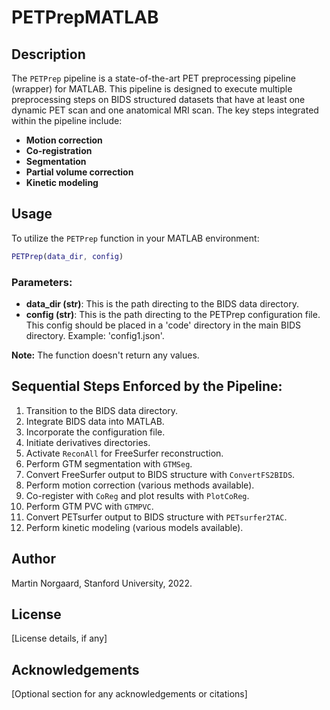 # PETPrepMATLAB

## Description

The `PETPrep` pipeline is a state-of-the-art PET preprocessing pipeline (wrapper) for MATLAB. This pipeline is designed to execute multiple preprocessing steps on BIDS structured datasets that have at least one dynamic PET scan and one anatomical MRI scan. The key steps integrated within the pipeline include:

- **Motion correction**
- **Co-registration**
- **Segmentation**
- **Partial volume correction**
- **Kinetic modeling**

## Usage

To utilize the `PETPrep` function in your MATLAB environment:

```matlab
PETPrep(data_dir, config)
```

### Parameters:

- **data_dir (str)**: This is the path directing to the BIDS data directory.
- **config (str)**: This is the path directing to the PETPrep configuration file. This config should be placed in a 'code' directory in the main BIDS directory. Example: 'config1.json'.

**Note:** The function doesn't return any values.

## Sequential Steps Enforced by the Pipeline:

1. Transition to the BIDS data directory.
2. Integrate BIDS data into MATLAB.
3. Incorporate the configuration file.
4. Initiate derivatives directories.
5. Activate `ReconAll` for FreeSurfer reconstruction.
6. Perform GTM segmentation with `GTMSeg`.
7. Convert FreeSurfer output to BIDS structure with `ConvertFS2BIDS`.
8. Perform motion correction (various methods available).
9. Co-register with `CoReg` and plot results with `PlotCoReg`.
10. Perform GTM PVC with `GTMPVC`.
11. Convert PETsurfer output to BIDS structure with `PETsurfer2TAC`.
12. Perform kinetic modeling (various models available).

## Author

Martin Norgaard, Stanford University, 2022.

## License

[License details, if any]

## Acknowledgements

[Optional section for any acknowledgements or citations]
